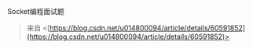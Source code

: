 Socket编程面试题
 > 来自 <[https://blog.csdn.net/u014800094/article/details/60591852](https://blog.csdn.net/u014800094/article/details/60591852)>